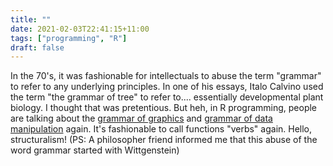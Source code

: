 ```yaml
---
title: ""
date: 2021-02-03T22:41:15+11:00
tags: ["programming", "R"]
draft: false
---
```

In the 70's, it was fashionable for intellectuals to abuse the term "grammar" to refer to any underlying principles. In one of  his essays, Italo Calvino used the term "the grammar of tree" to refer to.... essentially developmental plant biology. I thought that was pretentious. But heh, in R programming, people are talking about the [grammar of graphics](https://ggplot2.tidyverse.org) and [grammar of data manipulation](https://homepage.divms.uiowa.edu/~luke/classes/STAT4580/dplyr.html) again. It's fashionable to call functions "verbs" again. Hello, structuralism! (PS: A philosopher friend informed me that this abuse of the word grammar started with Wittgenstein)

